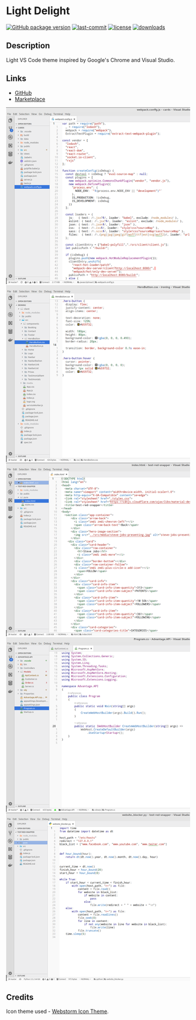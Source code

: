 # Light Delight

 [![GitHub package version](https://img.shields.io/github/package-json/v/DNonov/lightDelight.svg)](./package.json) [![last-commit](https://img.shields.io/github/last-commit/DNonov/lightDelight.svg)](./package.json) [![license](https://img.shields.io/github/license/DNonov/lightDelight.svg)](./LICENSE) [![downloads](https://img.shields.io/visual-studio-marketplace/d/DimitarNonov.lightDelight.svg)](https://marketplace.visualstudio.com/items?itemName=DimitarNonov.lightDelight)

## Description
Light VS Code theme inspired by Google's Chrome and Visual Studio.

## Links
* [GitHub](https://github.com/DNonov/lightDelight)
* [Marketplace](https://marketplace.visualstudio.com/items?itemName=DimitarNonov.lightDelight)


![](https://raw.githubusercontent.com/DNonov/lightDelight/master/media/LightDelight-js.png)
![](https://raw.githubusercontent.com/DNonov/lightDelight/master/media/LightDelight-css.png)
![](https://raw.githubusercontent.com/DNonov/lightDelight/master/media/LightDelight-html.png)
![](https://raw.githubusercontent.com/DNonov/lightDelight/master/media/LightDelight-csharp.png)
![](https://raw.githubusercontent.com/DNonov/lightDelight/master/media/LightDelight-py.png)

## Credits
Icon theme used  -  [Webstorm Icon Theme](https://marketplace.visualstudio.com/items?itemName=pmsandhu.webstorm-icons).